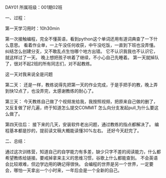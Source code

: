  DAY01
所属班级：001期02班

一、过程：

第一天学习用时：10h30min

第一次接触编程，完全不懂英语，看到python这个单词还用有道词典查了一下什么意思。
看着作业单，一上午没任何收获，中午没吃饭，一直到下班也没弄懂。
纠结怎么创建分支，又不敢乱点生怕哪个地方出错。
它不认识我我也不认识它，就这样过了一天。
晚上想把孩子哄着了继续，不小心自己先睡着。
第一天就掉队了，很对不起2班的所有同志们，对不起教练。

这一天对我来说全是问题



第二天：
还是一样，教练说得先把第一天的作业完成，于是手把手的教，晚上弄到快12点了，也没弄完，太感谢教练的耐心了。



第三天：
今天教练自己做了个视频发给我，我按照视频，把原来自己做的删了，又反复做了好几遍，终于知道怎么提交COMMIT
怎么向分支发起pull,为什么要这么做了。


第四天往后：
接下来的几天，安装软件老出问题，通过教练的指点都解决了。
编程基本都是抄的，提前读文稿大概能读懂30%左右。
还好今天赶完了。

二、总结：

通过这次训练营，知道自己的自学能力有多差，缺少只字不差的阅读能力，什么都希望教练给链接。要戒掉拿来主义的思维习惯，谷歌上什么都能查到。
不会英语会比较艰难，但边学边用的确记得很快。
会编程的世界是另一个世界，一定要会，哪怕一天拿出一个小时来，一年后会是一个全新的自己。

